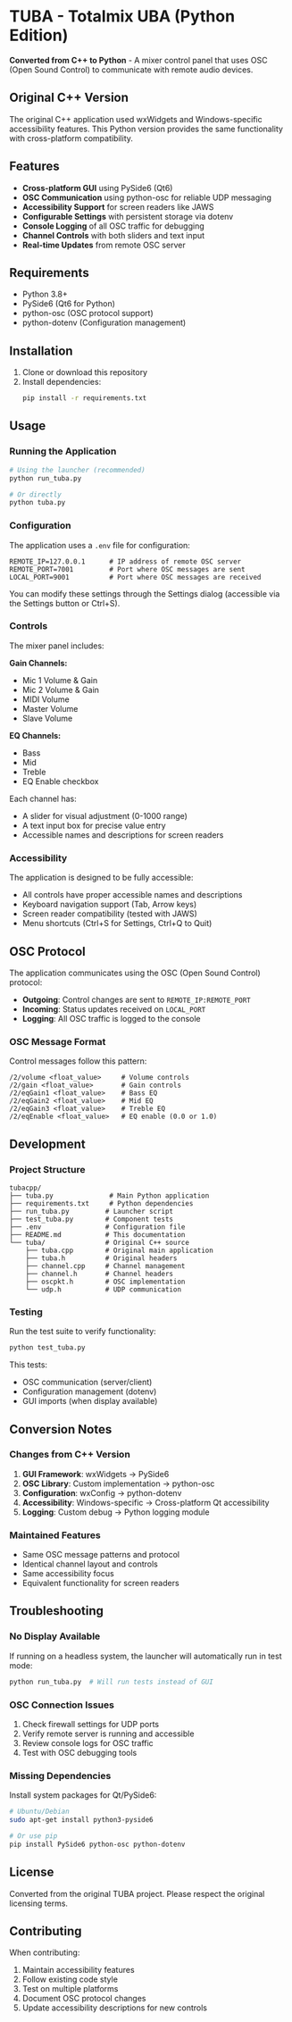 # TUBA - Totalmix UBA (Python Edition)

**Converted from C++ to Python** - A mixer control panel that uses OSC (Open Sound Control) to communicate with remote audio devices.

## Original C++ Version

The original C++ application used wxWidgets and Windows-specific accessibility features. This Python version provides the same functionality with cross-platform compatibility.

## Features

- **Cross-platform GUI** using PySide6 (Qt6)
- **OSC Communication** using python-osc for reliable UDP messaging
- **Accessibility Support** for screen readers like JAWS
- **Configurable Settings** with persistent storage via dotenv
- **Console Logging** of all OSC traffic for debugging
- **Channel Controls** with both sliders and text input
- **Real-time Updates** from remote OSC server

## Requirements

- Python 3.8+
- PySide6 (Qt6 for Python)
- python-osc (OSC protocol support)
- python-dotenv (Configuration management)

## Installation

1. Clone or download this repository
2. Install dependencies:
   ```bash
   pip install -r requirements.txt
   ```

## Usage

### Running the Application

```bash
# Using the launcher (recommended)
python run_tuba.py

# Or directly
python tuba.py
```

### Configuration

The application uses a `.env` file for configuration:

```env
REMOTE_IP=127.0.0.1      # IP address of remote OSC server
REMOTE_PORT=7001         # Port where OSC messages are sent
LOCAL_PORT=9001          # Port where OSC messages are received
```

You can modify these settings through the Settings dialog (accessible via the Settings button or Ctrl+S).

### Controls

The mixer panel includes:

**Gain Channels:**
- Mic 1 Volume & Gain
- Mic 2 Volume & Gain  
- MIDI Volume
- Master Volume
- Slave Volume

**EQ Channels:**
- Bass
- Mid
- Treble
- EQ Enable checkbox

Each channel has:
- A slider for visual adjustment (0-1000 range)
- A text input box for precise value entry
- Accessible names and descriptions for screen readers

### Accessibility

The application is designed to be fully accessible:
- All controls have proper accessible names and descriptions
- Keyboard navigation support (Tab, Arrow keys)
- Screen reader compatibility (tested with JAWS)
- Menu shortcuts (Ctrl+S for Settings, Ctrl+Q to Quit)

## OSC Protocol

The application communicates using the OSC (Open Sound Control) protocol:

- **Outgoing**: Control changes are sent to `REMOTE_IP:REMOTE_PORT`
- **Incoming**: Status updates received on `LOCAL_PORT`
- **Logging**: All OSC traffic is logged to the console

### OSC Message Format

Control messages follow this pattern:
```
/2/volume <float_value>     # Volume controls
/2/gain <float_value>       # Gain controls  
/2/eqGain1 <float_value>    # Bass EQ
/2/eqGain2 <float_value>    # Mid EQ
/2/eqGain3 <float_value>    # Treble EQ
/2/eqEnable <float_value>   # EQ enable (0.0 or 1.0)
```

## Development

### Project Structure

```
tubacpp/
├── tuba.py              # Main Python application
├── requirements.txt     # Python dependencies  
├── run_tuba.py         # Launcher script
├── test_tuba.py        # Component tests
├── .env                # Configuration file
├── README.md           # This documentation
└── tuba/               # Original C++ source
    ├── tuba.cpp        # Original main application
    ├── tuba.h          # Original headers
    ├── channel.cpp     # Channel management
    ├── channel.h       # Channel headers
    ├── oscpkt.h        # OSC implementation
    └── udp.h           # UDP communication
```

### Testing

Run the test suite to verify functionality:

```bash
python test_tuba.py
```

This tests:
- OSC communication (server/client)
- Configuration management (dotenv)
- GUI imports (when display available)

## Conversion Notes

### Changes from C++ Version

1. **GUI Framework**: wxWidgets → PySide6
2. **OSC Library**: Custom implementation → python-osc
3. **Configuration**: wxConfig → python-dotenv
4. **Accessibility**: Windows-specific → Cross-platform Qt accessibility
5. **Logging**: Custom debug → Python logging module

### Maintained Features

- Same OSC message patterns and protocol
- Identical channel layout and controls
- Same accessibility focus
- Equivalent functionality for screen readers

## Troubleshooting

### No Display Available

If running on a headless system, the launcher will automatically run in test mode:
```bash
python run_tuba.py  # Will run tests instead of GUI
```

### OSC Connection Issues

1. Check firewall settings for UDP ports
2. Verify remote server is running and accessible
3. Review console logs for OSC traffic
4. Test with OSC debugging tools

### Missing Dependencies

Install system packages for Qt/PySide6:
```bash
# Ubuntu/Debian
sudo apt-get install python3-pyside6

# Or use pip
pip install PySide6 python-osc python-dotenv
```

## License

Converted from the original TUBA project. Please respect the original licensing terms.

## Contributing

When contributing:
1. Maintain accessibility features
2. Follow existing code style
3. Test on multiple platforms
4. Document OSC protocol changes
5. Update accessibility descriptions for new controls
